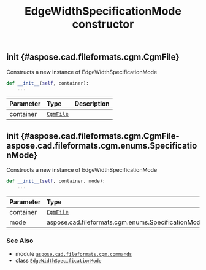 ﻿---
title: EdgeWidthSpecificationMode constructor
second_title: Aspose.CAD for Python via .NET API References
description: 
type: docs
weight: 10
url: /python-net/aspose.cad.fileformats.cgm.commands/edgewidthspecificationmode/__init__/
is_root: false
---

## __init__ {#aspose.cad.fileformats.cgm.CgmFile}

Constructs a new instance of EdgeWidthSpecificationMode



```python
def __init__(self, container):
    ...
```


| Parameter | Type | Description |
| :- | :- | :- |
| container | [`CgmFile`](/cad/python-net/aspose.cad.fileformats.cgm/cgmfile) |  |


## __init__ {#aspose.cad.fileformats.cgm.CgmFile-aspose.cad.fileformats.cgm.enums.SpecificationMode}

Constructs a new instance of EdgeWidthSpecificationMode



```python
def __init__(self, container, mode):
    ...
```


| Parameter | Type | Description |
| :- | :- | :- |
| container | [`CgmFile`](/cad/python-net/aspose.cad.fileformats.cgm/cgmfile) |  |
| mode | aspose.cad.fileformats.cgm.enums.SpecificationMode |  |



### See Also
* module [`aspose.cad.fileformats.cgm.commands`](../../)
* class [`EdgeWidthSpecificationMode`](/cad/python-net/aspose.cad.fileformats.cgm.commands/edgewidthspecificationmode)
